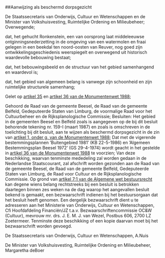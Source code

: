 <meta http-equiv='Content-Type' content='text/html; charset=utf-8' />

##Aanwijzing als beschermd dorpsgezicht

De Staatssecretaris van Onderwijs, Cultuur en Wetenschappen en de Minister van Volkshuisvesting, Ruimtelijke Ordening en Milieubeheer;  
Overwegende;

dat, het gehucht Ronkenstein, een van oorsprong laat middeleeuwse ontginningsnederzetting in de omgeving van een watermolen en fraai gelegen in een beekdal ten noord-oosten van Reuver, nog goed zijn ontwikkelingsgeschiedenis weerspiegelt en overwegend uit historisch waardevolle bebouwing bestaat;

dat, het bebouwingsbeeld en de structuur van het gebied samenhangend en waardevol is;

dat, het gebied van algemeen belang is vanwege zijn schoonheid en zijn ruimtelijke structurele samenhang;

Gelet op [artikel 35](../../../../../../wet/monumentenwet/1988/BWBR0004471/README.md) en [artikel 36 van de Monumentenwet 1988](../../../../../../wet/monumentenwet/1988/BWBR0004471/README.md);

Gehoord de Raad van de gemeente Beesel, de Raad van de gemeente Belfeld, Gedeputeerde Staten van Limburg, de voormalige Raad voor het Cultuurbeheer en de Rijksplanologische Commissie;
Besluiten:     Het gebied in de gemeenten Beesel en Belfeld zoals is aangegeven op de bij dit besluit behorende tekening nr. 159-I (maart 1987) en zoals is omschreven in de toelichting bij dit besluit, aan te wijzen als beschermd dorpsgezicht in de zin van [artikel 1, onder g, van de Monumentenwet 1988](../../../../../../wet/monumentenwet/1988/BWBR0004471/README.md); Dat met de vigerende bestemmingsplannen ’Buitengebied 1981’ (KB 22-5-1986) en ’Algemeen Bestemmingsplan Beesel 1972’ (GS 29-4-1974) wordt geacht in het gestelde in [artikel 36 van de Monumentenwet 1988](../../../../../../wet/monumentenwet/1988/BWBR0004471/README.md) te voorzien; Van deze beschikking, waarvan tenminste mededeling zal worden gedaan in de Nederlandse Staatscourant, zal afschrift worden gezonden aan de Raad van de gemeente Beesel, de Raad van de gemeente Belfeld, Gedeputeerde Staten van Limburg, de Raad voor Cultuur en de Rijksplanologische Commissie. Op grond van [artikel 7:1 van de Algemene wet bestuursrecht](../../../../../../wet/algemene/wet/bestuursrecht/BWBR0005537/README.md) kan degene wiens belang rechtstreeks bij een besluit is betrokken daartegen binnen zes weken na de dag waarop het aangevallen besluit bekend is gemaakt, een bezwaarschrift indienen bij het bestuursorgaan dat het besluit heeft genomen. Een dergelijk bezwaarschrift dient u te adresseren aan het Ministerie van Onderwijs, Cultuur en Wetenschappen, Cfi Hoofdafdeling Financiën/JZ t.a.v. Bezwaarschriftencommissie OC&W (Cultuur), mevrouw mr. drs. J. E. M. J. van Wezel, Postbus 606, 2700 LZ Zoetermeer. Tenminste deze beschikking of een kopie daarvan moet bij het bezwaarschrift worden gevoegd.     

De 
Staatssecretaris van Onderwijs, Cultuur en Wetenschappen, 
A.Nuis 

De 
Minister van Volkshuisvesting, Ruimtelijke Ordening en Milieubeheer, 
Margaretha deBoer    
